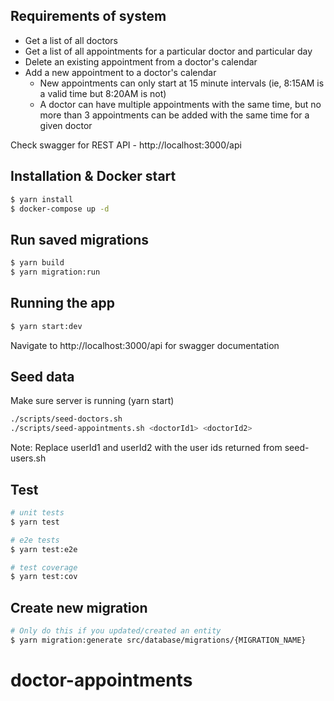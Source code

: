 ## Requirements of system
- Get a list of all doctors
- Get a list of all appointments for a particular doctor and particular day
- Delete an existing appointment from a doctor's calendar
- Add a new appointment to a doctor's calendar
  - New appointments can only start at 15 minute intervals (ie, 8:15AM is a valid time
but 8:20AM is not)
  - A doctor can have multiple appointments with the same time, but no more than 3
appointments can be added with the same time for a given doctor

Check swagger for REST API - http://localhost:3000/api

## Installation & Docker start

```bash
$ yarn install
$ docker-compose up -d
```

##  Run saved migrations
```bash
$ yarn build
$ yarn migration:run 
```

## Running the app

```bash
$ yarn start:dev
```

Navigate to http://localhost:3000/api for swagger documentation

## Seed data
Make sure server is running (yarn start)
```bash
./scripts/seed-doctors.sh
./scripts/seed-appointments.sh <doctorId1> <doctorId2>
```
Note: Replace userId1 and userId2 with the user ids returned from seed-users.sh

## Test

```bash
# unit tests
$ yarn test

# e2e tests
$ yarn test:e2e

# test coverage
$ yarn test:cov
```

## Create new migration
```bash
# Only do this if you updated/created an entity
$ yarn migration:generate src/database/migrations/{MIGRATION_NAME}
```

# doctor-appointments
